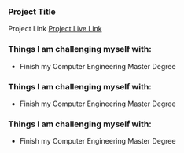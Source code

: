 ### Project Title
Project Link [Project Live Link](https://github.com/)

 ### Things I am challenging myself with:
 - Finish my Computer Engineering Master Degree  
 
 ### Things I am challenging myself with:
 - Finish my Computer Engineering Master Degree  

### Things I am challenging myself with:
 - Finish my Computer Engineering Master Degree  
